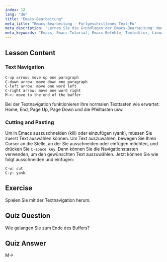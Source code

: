 ```yaml
---
index: 12
lang: "de"
title: "Emacs-Bearbeitung"
meta_title: "Emacs-Bearbeitung - Fortgeschrittenes Text-Fu"
meta_description: "Lernen Sie die Grundlagen der Emacs-Bearbeitung: Navigieren Sie effizient durch Text, schneiden Sie ihn aus und fügen Sie ihn ein. Dieser anfängerfreundliche Leitfaden hilft Ihnen, die wesentlichen Emacs-Befehle für Linux zu beherrschen."
meta_keywords: "Emacs, Emacs-Tutorial, Emacs-Befehle, Texteditor, Linux-Editor, Emacs-Navigation, Emacs für Anfänger, Emacs-Anleitung"
---
```


## Lesson Content

### Text Navigation

```
C-up arrow: move up one paragraph
C-down arrow: move down one paragraph
C-left arrow: move one word left
C-right arrow: move one word right
M->: move to the end of the buffer
```

Bei der Textnavigation funktionieren Ihre normalen Texttasten wie erwartet: Home, End, Page Up, Page Down und die Pfeiltasten usw.

### Cutting and Pasting

Um in Emacs auszuschneiden (kill) oder einzufügen (yank), müssen Sie zuerst Text auswählen können. Um Text auszuwählen, bewegen Sie Ihren Cursor an die Stelle, an der Sie ausschneiden oder einfügen möchten, und drücken Sie `C-space key`. Dann können Sie die Navigationstasten verwenden, um den gewünschten Text auszuwählen. Jetzt können Sie wie folgt ausschneiden und einfügen:

```
C-w: cut
C-y: yank
```

## Exercise

Spielen Sie mit der Textnavigation herum.

## Quiz Question

Wie gelangen Sie zum Ende des Buffers?

## Quiz Answer

M->
